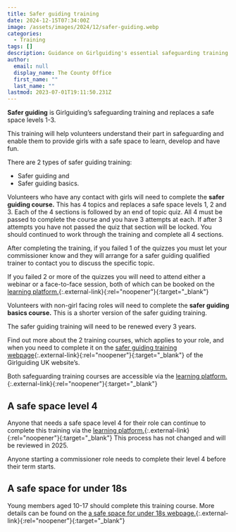 ```yaml
---
title: Safer guiding training
date: 2024-12-15T07:34:00Z
image: /assets/images/2024/12/safer-guiding.webp
categories:
  - Training
tags: []
description: Guidance on Girlguiding's essential safeguarding training for volunteers.
author:
  email: null
  display_name: The County Office
  first_name: ""
  last_name: ""
lastmod: 2023-07-01T19:11:50.231Z
---
```

**Safer guiding** is Girlguiding’s safeguarding training and replaces a safe space levels 1-3.  

This training will help volunteers understand their part in safeguarding and enable them to provide girls with a safe space to learn, develop and have fun.

There are 2 types of safer guiding training:

- Safer guiding and  
- Safer guiding basics.

Volunteers who have any contact with girls will need to complete the **safer guiding course.** This has 4 topics and replaces a safe space levels 1, 2 and 3. Each of the 4 sections is followed by an end of topic quiz. All 4 must be passed to complete the course and you have 3 attempts at each. If after 3 attempts you have not passed the quiz that section will be locked. You should continued to work through the training and complete all 4 sections.

After completing the training, if you failed 1 of the quizzes you must let your commissioner know and they will arrange for a safer guiding qualified trainer to contact you to discuss the specific topic.

If you failed 2 or more of the quizzes you will need to attend either a webinar or a face-to-face session, both of which can be booked on the [learning platform.](https://learning.girlguiding.org.uk/login){:.external-link}{:rel="noopener"}{:target="_blank"}

Volunteers with non-girl facing roles will need to complete the **safer guiding basics course.** This is a shorter version of the safer guiding training.

The safer guiding training will need to be renewed every 3 years.

Find out more about the 2 training courses, which applies to your role, and when you need to complete it on the [safer guiding training webpage](https://www.girlguiding.org.uk/information-for-volunteers/learning-and-development/safer-guiding/){:.external-link}{:rel="noopener"}{:target="_blank"} of the Girlguiding UK website’s.

Both safeguarding training courses are accessible via the [learning platform.](https://learning.girlguiding.org.uk/login/index.php){:.external-link}{:rel="noopener"}{:target="_blank"}

## A safe space level 4

Anyone that needs a safe space level 4 for their role can continue to complete this training via the [learning platform.](https://learning.girlguiding.org.uk/login/index.php){:.external-link}{:rel="noopener"}{:target="_blank"} This process has not changed and will be reviewed in 2025.

Anyone starting a commissioner role needs to complete their level 4 before their term starts.

## A safe space for under 18s

Young members aged 10-17 should complete this training course. More details can be found on the [a safe space for under 18s webpage.](https://www.girlguiding.org.uk/information-for-volunteers/learning-and-development/safer-guiding/a-safe-space-for-under-18s/){:.external-link}{:rel="noopener"}{:target="_blank"}
